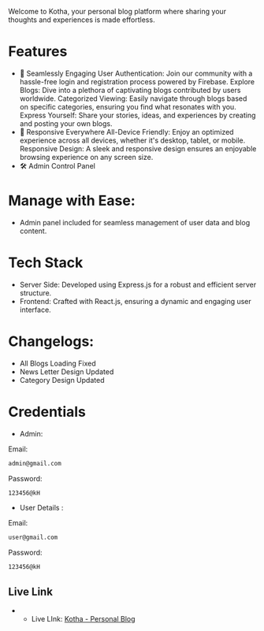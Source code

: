 Welcome to Kotha, your personal blog platform where sharing your thoughts and experiences is made effortless.

# Features

- 🌟 Seamlessly Engaging
  User Authentication: Join our community with a hassle-free login and registration process powered by Firebase.
  Explore Blogs: Dive into a plethora of captivating blogs contributed by users worldwide.
  Categorized Viewing: Easily navigate through blogs based on specific categories, ensuring you find what resonates with you.
  Express Yourself: Share your stories, ideas, and experiences by creating and posting your own blogs.
- 📱 Responsive Everywhere
  All-Device Friendly: Enjoy an optimized experience across all devices, whether it's desktop, tablet, or mobile.
  Responsive Design: A sleek and responsive design ensures an enjoyable browsing experience on any screen size.
- 🛠️ Admin Control Panel

# Manage with Ease:

- Admin panel included for seamless management of user data and blog content.

# Tech Stack

- Server Side: Developed using Express.js for a robust and efficient server structure.
- Frontend: Crafted with React.js, ensuring a dynamic and engaging user interface.

# Changelogs:

- All Blogs Loading Fixed
- News Letter Design Updated
- Category Design Updated

# Credentials

- Admin:

Email:

```bash
admin@gmail.com
```

Password:

```bash
123456@kH
```

- User Details :

Email:

```bash
user@gmail.com
```

Password:

```bash
123456@kH
```

## Live Link

- - Live LInk: [Kotha - Personal Blog](https://kotha-blog.netlify.app/)
